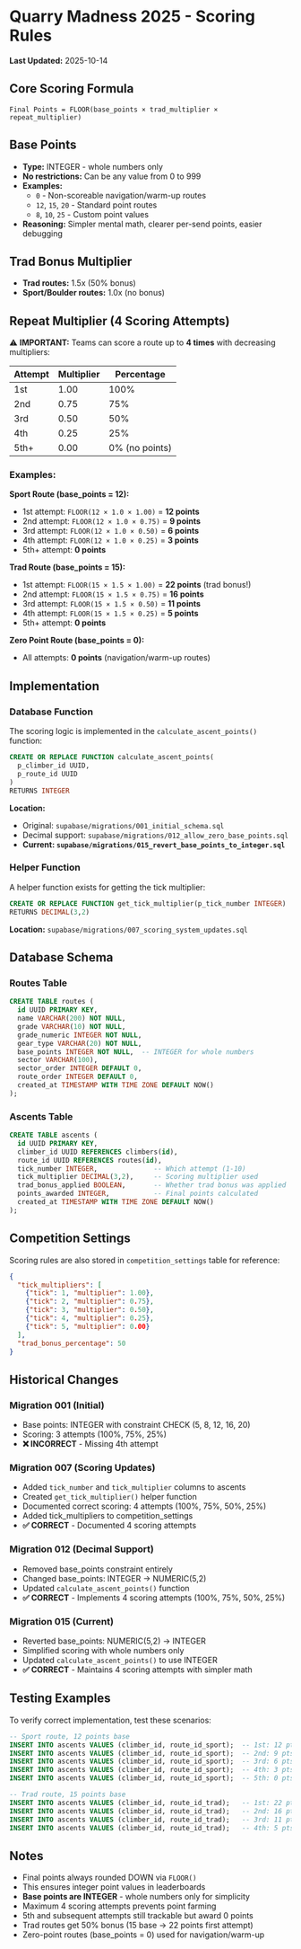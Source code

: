 # Quarry Madness 2025 - Scoring Rules

**Last Updated:** 2025-10-14

## Core Scoring Formula

```
Final Points = FLOOR(base_points × trad_multiplier × repeat_multiplier)
```

## Base Points

- **Type:** INTEGER - whole numbers only
- **No restrictions:** Can be any value from 0 to 999
- **Examples:**
  - `0` - Non-scoreable navigation/warm-up routes
  - `12`, `15`, `20` - Standard point routes
  - `8`, `10`, `25` - Custom point values
- **Reasoning:** Simpler mental math, clearer per-send points, easier debugging

## Trad Bonus Multiplier

- **Trad routes:** 1.5x (50% bonus)
- **Sport/Boulder routes:** 1.0x (no bonus)

## Repeat Multiplier (4 Scoring Attempts)

⚠️ **IMPORTANT:** Teams can score a route up to **4 times** with decreasing multipliers:

| Attempt | Multiplier | Percentage |
|---------|-----------|------------|
| 1st     | 1.00      | 100%       |
| 2nd     | 0.75      | 75%        |
| 3rd     | 0.50      | 50%        |
| 4th     | 0.25      | 25%        |
| 5th+    | 0.00      | 0% (no points) |

### Examples:

**Sport Route (base_points = 12):**
- 1st attempt: `FLOOR(12 × 1.0 × 1.00)` = **12 points**
- 2nd attempt: `FLOOR(12 × 1.0 × 0.75)` = **9 points**
- 3rd attempt: `FLOOR(12 × 1.0 × 0.50)` = **6 points**
- 4th attempt: `FLOOR(12 × 1.0 × 0.25)` = **3 points**
- 5th+ attempt: **0 points**

**Trad Route (base_points = 15):**
- 1st attempt: `FLOOR(15 × 1.5 × 1.00)` = **22 points** (trad bonus!)
- 2nd attempt: `FLOOR(15 × 1.5 × 0.75)` = **16 points**
- 3rd attempt: `FLOOR(15 × 1.5 × 0.50)` = **11 points**
- 4th attempt: `FLOOR(15 × 1.5 × 0.25)` = **5 points**
- 5th+ attempt: **0 points**

**Zero Point Route (base_points = 0):**
- All attempts: **0 points** (navigation/warm-up routes)

## Implementation

### Database Function

The scoring logic is implemented in the `calculate_ascent_points()` function:

```sql
CREATE OR REPLACE FUNCTION calculate_ascent_points(
  p_climber_id UUID,
  p_route_id UUID
)
RETURNS INTEGER
```

**Location:**
- Original: `supabase/migrations/001_initial_schema.sql`
- Decimal support: `supabase/migrations/012_allow_zero_base_points.sql`
- **Current: `supabase/migrations/015_revert_base_points_to_integer.sql`**

### Helper Function

A helper function exists for getting the tick multiplier:

```sql
CREATE OR REPLACE FUNCTION get_tick_multiplier(p_tick_number INTEGER)
RETURNS DECIMAL(3,2)
```

**Location:** `supabase/migrations/007_scoring_system_updates.sql`

## Database Schema

### Routes Table

```sql
CREATE TABLE routes (
  id UUID PRIMARY KEY,
  name VARCHAR(200) NOT NULL,
  grade VARCHAR(10) NOT NULL,
  grade_numeric INTEGER NOT NULL,
  gear_type VARCHAR(20) NOT NULL,
  base_points INTEGER NOT NULL,  -- INTEGER for whole numbers
  sector VARCHAR(100),
  sector_order INTEGER DEFAULT 0,
  route_order INTEGER DEFAULT 0,
  created_at TIMESTAMP WITH TIME ZONE DEFAULT NOW()
);
```

### Ascents Table

```sql
CREATE TABLE ascents (
  id UUID PRIMARY KEY,
  climber_id UUID REFERENCES climbers(id),
  route_id UUID REFERENCES routes(id),
  tick_number INTEGER,              -- Which attempt (1-10)
  tick_multiplier DECIMAL(3,2),     -- Scoring multiplier used
  trad_bonus_applied BOOLEAN,       -- Whether trad bonus was applied
  points_awarded INTEGER,           -- Final points calculated
  created_at TIMESTAMP WITH TIME ZONE DEFAULT NOW()
);
```

## Competition Settings

Scoring rules are also stored in `competition_settings` table for reference:

```json
{
  "tick_multipliers": [
    {"tick": 1, "multiplier": 1.00},
    {"tick": 2, "multiplier": 0.75},
    {"tick": 3, "multiplier": 0.50},
    {"tick": 4, "multiplier": 0.25},
    {"tick": 5, "multiplier": 0.00}
  ],
  "trad_bonus_percentage": 50
}
```

## Historical Changes

### Migration 001 (Initial)
- Base points: INTEGER with constraint CHECK (5, 8, 12, 16, 20)
- Scoring: 3 attempts (100%, 75%, 25%)
- **❌ INCORRECT** - Missing 4th attempt

### Migration 007 (Scoring Updates)
- Added `tick_number` and `tick_multiplier` columns to ascents
- Created `get_tick_multiplier()` helper function
- Documented correct scoring: 4 attempts (100%, 75%, 50%, 25%)
- Added tick_multipliers to competition_settings
- **✅ CORRECT** - Documented 4 scoring attempts

### Migration 012 (Decimal Support)
- Removed base_points constraint entirely
- Changed base_points: INTEGER → NUMERIC(5,2)
- Updated `calculate_ascent_points()` function
- **✅ CORRECT** - Implements 4 scoring attempts (100%, 75%, 50%, 25%)

### Migration 015 (Current)
- Reverted base_points: NUMERIC(5,2) → INTEGER
- Simplified scoring with whole numbers only
- Updated `calculate_ascent_points()` to use INTEGER
- **✅ CORRECT** - Maintains 4 scoring attempts with simpler math

## Testing Examples

To verify correct implementation, test these scenarios:

```sql
-- Sport route, 12 points base
INSERT INTO ascents VALUES (climber_id, route_id_sport);  -- 1st: 12 pts
INSERT INTO ascents VALUES (climber_id, route_id_sport);  -- 2nd: 9 pts
INSERT INTO ascents VALUES (climber_id, route_id_sport);  -- 3rd: 6 pts
INSERT INTO ascents VALUES (climber_id, route_id_sport);  -- 4th: 3 pts
INSERT INTO ascents VALUES (climber_id, route_id_sport);  -- 5th: 0 pts

-- Trad route, 15 points base
INSERT INTO ascents VALUES (climber_id, route_id_trad);   -- 1st: 22 pts (15 × 1.5)
INSERT INTO ascents VALUES (climber_id, route_id_trad);   -- 2nd: 16 pts
INSERT INTO ascents VALUES (climber_id, route_id_trad);   -- 3rd: 11 pts
INSERT INTO ascents VALUES (climber_id, route_id_trad);   -- 4th: 5 pts
```

## Notes

- Final points always rounded DOWN via `FLOOR()`
- This ensures integer point values in leaderboards
- **Base points are INTEGER** - whole numbers only for simplicity
- Maximum 4 scoring attempts prevents point farming
- 5th and subsequent attempts still trackable but award 0 points
- Trad routes get 50% bonus (15 base → 22 points first attempt)
- Zero-point routes (base_points = 0) used for navigation/warm-up
